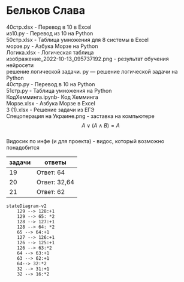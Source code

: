# Бельков Слава
40стр.xlsx - Перевод в 10 в Excel        
из10.py - Перевод из 10 на Python        
50стр.xlsx - Таблица умножения для 8 системы в Excel            
морзе.py - Азбука Морзе на Python          
Логика.xlsx - Логическая таблица       
изображение_2022-10-13_095737192.png - результат обучения нейросети          
решение логической задачи. py — решение логической задачи на Python     
40стр.py - Перевод в 10 на Python      
51стр.py - Таблица умножения на Python          
КодХемминга.ipynb- Код Хемминга      
Морзе.xlsx - Азбука Морзе в Excel       
3 (1).xlsx - Решение задачи из ЕГЭ        
Спецоперация на Украине.png - заставка на компьютере              
$$A\vee \left( A\wedge B \right)=A$$        
Видосик по инфе (и для проекта) - видос, который возможно понадобится

| задачи | ответы |
| ------ | ------ |
| 19 | Ответ: 64 |
| 20 | Ответ: 32,64 |
| 21 | Ответ: 62 |

```mermaid 
stateDiagram-v2
    129 --> 128:+1
    129 --> 65: *2
    128 --> 127:+1
    128 --> 64: *2
    65 --> 64:+1
    127 --> 126:+1
    126 --> 125:+1
    126 --> 63:*2
    64 --> 63:+1
    63 --> 62:+1
    64--> 32:*2
    32 --> 31:+1
    32 --> 16:*2
```
